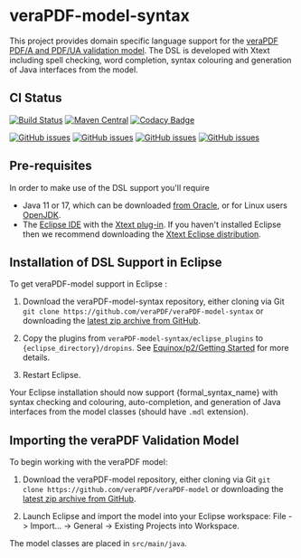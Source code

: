 veraPDF-model-syntax
====================

This project provides domain specific language support for the [veraPDF PDF/A and PDF/UA validation model](https://github.com/veraPDF/veraPDF-model). The DSL is developed with Xtext including spell checking, word completion, syntax colouring and generation of Java interfaces from the model.

CI Status
---------

[![Build Status](https://jenkins.openpreservation.org/job/veraPDF/job/1.27/job/model-syntax/badge/icon)](https://jenkins.openpreservation.org/job/veraPDF/job/1.27/job/model-syntax/ "OPF Jenkins")
[![Maven Central](https://img.shields.io/maven-central/v/org.verapdf/org.verapdf.svg)](https://repo1.maven.org/maven2/org/verapdf/org.verapdf/ "Maven central")
[![Codacy Badge](https://app.codacy.com/project/badge/Grade/a03dbd92b1724cd0a7636ea0245adc16)](https://app.codacy.com/gh/veraPDF/veraPDF-model-syntax/dashboard?utm_source=gh&utm_medium=referral&utm_content=&utm_campaign=Badge_grade "Codacy coverage")

[![GitHub issues](https://img.shields.io/github/issues/veraPDF/veraPDF-library.svg)](https://github.com/veraPDF/veraPDF-library/issues "Open issues on GitHub")
[![GitHub issues](https://img.shields.io/github/issues-closed/veraPDF/veraPDF-library.svg)](https://github.com/veraPDF/veraPDF-library/issues?q=is%3Aissue+is%3Aclosed "Closed issues on GitHub")
[![GitHub issues](https://img.shields.io/github/issues-pr/veraPDF/veraPDF-model-syntax.svg)](https://github.com/veraPDF/veraPDF-model-syntax/pulls "Open pull requests on GitHub")
[![GitHub issues](https://img.shields.io/github/issues-pr-closed/veraPDF/veraPDF-model-syntax.svg)](https://github.com/veraPDF/veraPDF-model-syntax/pulls?q=is%3Apr+is%3Aclosed "Closed pull requests on GitHub")

Pre-requisites
--------------

In order to make use of the DSL support you'll require

 * Java 11 or 17, which can be downloaded [from Oracle](https://www.oracle.com/technetwork/java/javase/downloads/index.html), or for Linux users [OpenJDK](https://openjdk.java.net/install/index.html).
 * The [Eclipse IDE](https://eclipse.org/) with the [Xtext plug-in](https://eclipse.org/Xtext/download.html). If you haven't installed Eclipse then we recommend downloading the [Xtext Eclipse distribution](https://eclipse.org/Xtext/download.html).

Installation of DSL Support in Eclipse
--------------------------------------

To get veraPDF-model support in Eclipse :

 1. Download the veraPDF-model-syntax repository, either cloning via Git
 `git clone https://github.com/veraPDF/veraPDF-model-syntax` or downloading the [latest zip archive from GitHub](https://github.com/veraPDF/veraPDF-model-syntax/archive/master.zip).

 2. Copy the plugins from `veraPDF-model-syntax/eclipse_plugins` to `{eclipse_directory}/dropins`. See [Equinox/p2/Getting Started](https://wiki.eclipse.org/Equinox/p2/Getting_Started#Dropins) for more details. 

 3. Restart Eclipse.

Your Eclipse installation should now support {formal_syntax_name} with syntax checking and colouring, auto-completion, and generation of Java interfaces from the model classes (should have `.mdl` extension).

Importing the veraPDF Validation Model
--------------------------------------

To begin working with the veraPDF model:

 1. Download the veraPDF-model repository, either cloning via Git `git clone https://github.com/veraPDF/veraPDF-model` or downloading the [latest zip archive from GitHub](https://github.com/veraPDF/veraPDF-model/archive/master.zip).

 2. Launch Eclipse and import the model into your Eclipse workspace: File -> Import... -> General -> Existing Projects into Workspace.

The model classes are placed in `src/main/java`.
